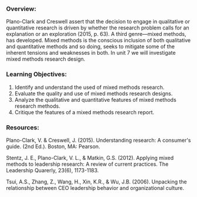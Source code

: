 ### Overview:

Plano-Clark and Creswell assert that the decision to engage in qualitative or quantitative research is driven by whether the research problem calls for an explanation or an exploration \(2015, p. 63\).  A third genre—mixed methods, has developed.  Mixed methods is the conscious inclusion of both qualitative and quantitative methods and so doing, seeks to mitigate some of the inherent tensions and weaknesses in both.  In unit 7 we will investigate mixed methods research design.

### Learning Objectives:

1. Identify and understand the used of mixed methods research.
2. Evaluate the quality and use of mixed methods research designs.
3. Analyze the qualitative and quantitative features of mixed methods research methods.
4. Critique the features of a mixed methods research report.

### Resources:

Plano-Clark, V. & Creswell, J. \(2015\). Understanding research: A consumer's guide. \(2nd Ed.\). Boston, MA: Pearson.

Stentz, J. E., Plano-Clark, V. L., & Matkin, G.S. \(2012\). Applying mixed methods to leadership research: A review of current practices. The Leadership Quarerly, 23\(6\), 1173-1183.

Tsui, A.S., Zhang, Z., Wang, H., Xin, K.R., & Wu, J.B. \(2006\).  Unpacking the relationship between CEO leadership behavior and organizational culture. 

